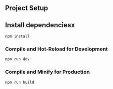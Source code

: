 ## Project Setup

## Install dependenciesx
```sh
npm install
```

### Compile and Hot-Reload for Development

```sh
npm run dev
```

### Compile and Minify for Production

```sh
npm run build
```
